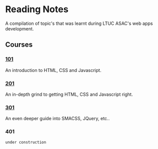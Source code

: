 # Reading Notes

A compilation of topic's that was learnt during LTUC ASAC's web apps development.

## Courses

### [101](https://abukhalil95.github.io/learning-journal/) 
An introduction to HTML, CSS and Javascript.

### [201](https://abukhalil95.github.io/reading-notes/201/) 
An in-depth grind to getting HTML, CSS and Javascript right. 

### [301](https://abukhalil95.github.io/reading-notes/301/) 
An even deeper guide into SMACSS, JQuery, etc..

### 401
`under construction`
